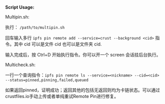 **Script Usage:**

Multipin.sh:

执行： ```/path/to/multipin.sh```

回车输入多行 ```ipfs pin remote add --service=crust --background <cid>``` 指令。其中 cid 可以是文件 cid 也可以是文件夹 cid.

输入完成后，按 Ctrl+D 开始执行指令。你可以开一个 screen 会话挂后台执行。

Multicheck.sh:

一行一个查询指令：```ipfs pin remote ls --service=<nickname> --cid=<cid> --status=pinned,pinning,failed,queued```

如果返回pinned，证明成功；返回其他的包括无返回则均为卡链状态。可以通过crustfiles.io手动上传或者单纯重试Remote Pin进行修复。
